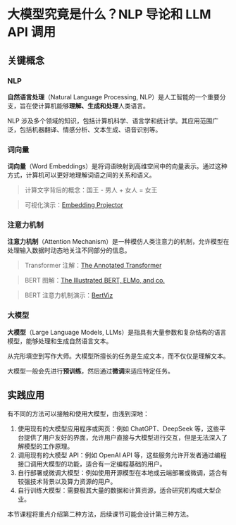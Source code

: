 # 大模型究竟是什么？NLP 导论和 LLM API 调用

## 关键概念

### NLP

**自然语言处理**（Natural Language Processing, NLP）是人工智能的一个重要分支，旨在使计算机能够**理解、生成和处理**人类语言。

NLP 涉及多个领域的知识，包括计算机科学、语言学和统计学。其应用范围广泛，包括机器翻译、情感分析、文本生成、语音识别等。

### 词向量

**词向量**（Word Embeddings）是将词语映射到高维空间中的向量表示。通过这种方式，计算机可以更好地理解词语之间的关系和语义。

> 计算文字背后的概念：国王 - 男人 + 女人 = 女王

> 可视化演示：[Embedding Projector](https://projector.tensorflow.org/)

### 注意力机制

**注意力机制**（Attention Mechanism）是一种模仿人类注意力的机制，允许模型在处理输入数据时动态地关注不同部分的信息。

> Transformer 注解：[The Annotated Transformer](http://nlp.seas.harvard.edu/2018/04/03/attention.html)

> BERT 图解：[The Illustrated BERT, ELMo, and co.](https://jalammar.github.io/illustrated-bert/)

> BERT 注意力机制演示：[BertViz](https://github.com/jessevig/bertviz)

### 大模型

**大模型**（Large Language Models, LLMs）是指具有大量参数和复杂结构的语言模型，能够处理和生成自然语言文本。

从完形填空到写作大师。大模型所擅长的任务是生成文本，而不仅仅是理解文本。

大模型一般会先进行**预训练**，然后通过**微调**来适应特定任务。

## 实践应用

有不同的方法可以接触和使用大模型，由浅到深地：

1. 使用现有的大模型应用程序或网页：例如 ChatGPT、DeepSeek 等，这些平台提供了用户友好的界面，允许用户直接与大模型进行交互，但是无法深入了解模型的工作原理。
2. 调用现有的大模型 API：例如 OpenAI API 等，这些服务允许开发者通过编程接口调用大模型的功能，适合有一定编程基础的用户。
3. 自行部署或微调大模型：例如使用开源模型在本地或云端部署或微调，适合有较强技术背景以及算力资源的用户。
4. 自行训练大模型：需要极其大量的数据和计算资源，适合研究机构或大型企业。

本节课程将重点介绍第二种方法，后续课节可能会设计第三种方法。
